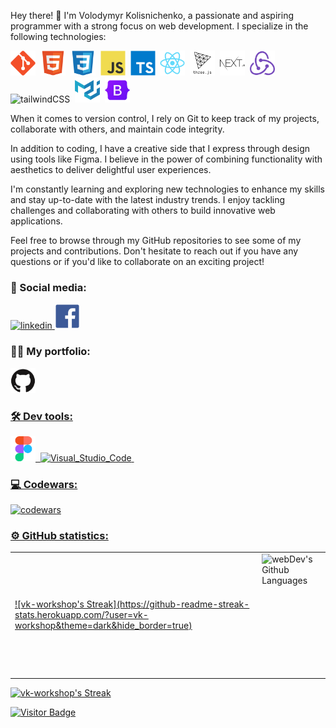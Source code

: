 Hey there! 👋 I'm Volodymyr Kolisnichenko, a passionate and aspiring programmer with a strong focus on web development. I specialize in the following technologies:
<div>
   <img src="https://github.com/devicons/devicon/blob/master/icons/git/git-original.svg" title="git" alt="git" width="40" height="40"/>&nbsp
  <img src="https://github.com/devicons/devicon/blob/master/icons/html5/html5-original.svg" title="html5" alt="html5" width="40" height="40"/>&nbsp
  <img src="https://github.com/devicons/devicon/blob/master/icons/css3/css3-original.svg" title="css" alt="css" width="40" height="40"/>&nbsp
  <img src="https://github.com/devicons/devicon/blob/master/icons/javascript/javascript-original.svg" title="javascript" alt="javascript" width="40" height="40"/>&nbsp
   <img src="https://github.com/devicons/devicon/blob/master/icons/typescript/typescript-original.svg" title="typescript" alt="typescript" width="40" height="40"/>&nbsp
  <img src="https://github.com/devicons/devicon/blob/master/icons/react/react-original.svg" title="reactjs" alt="reactjs" width="40" height="40"/>&nbsp
  <img src="https://github.com/devicons/devicon/blob/master/icons/threejs/threejs-original-wordmark.svg" title="threejs" alt="threejs" width="40" height="40"/>&nbsp
  <img src="https://github.com/devicons/devicon/blob/master/icons/nextjs/nextjs-original-wordmark.svg" title="nextjs" alt="nextjs" width="40" height="40"/>&nbsp
<!--   <img src="https://github.com/devicons/devicon/blob/master/icons/sass/sass-original.svg" title="sass/scss" alt="sass/scss" width="40" height="40"/>&nbsp; -->
<!--   <img src="https://github.com/devicons/devicon/blob/master/icons/webpack/webpack-original.svg" title="webpack" alt="webpack" width="40" height="40"/>&nbsp; -->
<!--    <img src="https://github.com/devicons/devicon/blob/master/icons/gulp/gulp-plain.svg" title="gulp" alt="gulp" width="40" height="40"/>&nbsp; -->
  <img src="https://github.com/devicons/devicon/blob/master/icons/redux/redux-original.svg" title="redux" alt="redux" width="40" height="40"/>&nbsp;
   <img src="https://upload.wikimedia.org/wikipedia/commons/thumb/d/d5/Tailwind_CSS_Logo.svg/600px-Tailwind_CSS_Logo.svg.png?20211001194333" title="tailwindCSS" alt="tailwindCSS" width="40" height="40"/>&nbsp;
   <img src="https://github.com/devicons/devicon/blob/master/icons/materialui/materialui-original.svg" title="materialui" alt="materialui" width="40" height="40"/>&nbsp;
   <img src="https://github.com/devicons/devicon/blob/master/icons/bootstrap/bootstrap-original.svg" title="bootstrap" alt="bootstrap" width="40" height="40"/>&nbsp;
</div>

When it comes to version control, I rely on Git to keep track of my projects, collaborate with others, and maintain code integrity.

In addition to coding, I have a creative side that I express through design using tools like Figma. I believe in the power of combining functionality with aesthetics to deliver delightful user experiences.

I'm constantly learning and exploring new technologies to enhance my skills and stay up-to-date with the latest industry trends. I enjoy tackling challenges and collaborating with others to build innovative web applications.

Feel free to browse through my GitHub repositories to see some of my projects and contributions. Don't hesitate to reach out if you have any questions or if you'd like to collaborate on an exciting project!

### 🤝 Social media:
  <div id="badges">
    <a href="https://www.linkedin.com/in/volodymyr-kolisnichenko-885672277/" target="_blank">
      <img src="https://cdn-icons-png.flaticon.com/512/2504/2504799.png" width="40" height="40" alt="linkedin" />
    </a>
    <a href="https://www.facebook.com/profile.php?id=100011644665786" target="_blank">
      <img src="https://github.com/devicons/devicon/blob/master/icons/facebook/facebook-original.svg" width="40" height="40" alt="facebook" />
    </a>           

### 👨‍💻 My portfolio:
   <div>
      <a href="https://vk-workshop.github.io/portfolio" target="_blank">
      <img src="https://github.com/devicons/devicon/blob/master/icons/github/github-original.svg" width="40" height="40" alt="github" />
   </div>


### 🛠 Dev tools:
<div>
  <img src="https://github.com/devicons/devicon/blob/master/icons/figma/figma-original.svg" title="figma" alt="figma" width="40" height="40"/>&nbsp;
   <img src="https://upload.wikimedia.org/wikipedia/commons/thumb/9/9a/Visual_Studio_Code_1.35_icon.svg/2048px-Visual_Studio_Code_1.35_icon.svg.png" title="Visual_Studio_Code" alt="Visual_Studio_Code" width="40" height="40"/>&nbsp;
</div>


### 💻 Codewars:
![codewars](https://www.codewars.com/users/futureBoBka/badges/large)


### ⚙️ GitHub statistics:
<table>
  <tr>
    <td>
	![vk-workshop's Streak](https://github-readme-streak-stats.herokuapp.com/?user=vk-workshop&theme=dark&hide_border=true)
    </td>
	<td>
      <img height="195px" align="right" alt="webDev's Github Languages" src="https://github-readme-stats-sigma-five.vercel.app/api/top-langs/?username=vk-workshop&layout=compact&theme=vision-friendly-dark" />
    </td>
  </tr>
</table>

![vk-workshop's Streak](https://github-readme-streak-stats.herokuapp.com/?user=vk-workshop&theme=dark&hide_border=true)

![Visitor Badge](https://visitor-badge.laobi.icu/badge?page_id=volodymyrkolisnichenko)
